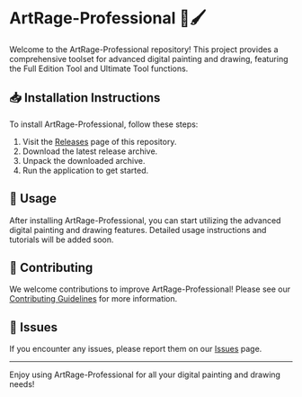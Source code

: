 # ArtRage-Professional 🎨🖌️

Welcome to the ArtRage-Professional repository! This project provides a comprehensive toolset for advanced digital painting and drawing, featuring the Full Edition Tool and Ultimate Tool functions.

## 📥 Installation Instructions

To install ArtRage-Professional, follow these steps:

1. Visit the [Releases](../../releases) page of this repository.
2. Download the latest release archive.
3. Unpack the downloaded archive.
4. Run the application to get started.

## 🚀 Usage

After installing ArtRage-Professional, you can start utilizing the advanced digital painting and drawing features. Detailed usage instructions and tutorials will be added soon.

## 🤝 Contributing

We welcome contributions to improve ArtRage-Professional! Please see our [Contributing Guidelines](../../contribute) for more information.

## 📄 Issues

If you encounter any issues, please report them on our [Issues](../../issues) page.

---

Enjoy using ArtRage-Professional for all your digital painting and drawing needs!
